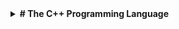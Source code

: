 <details>
  <summary><strong># The C++ Programming Language</strong></summary>
<details>
  <summary><strong>Chapter 1: Introduction to C++</strong></summary>

  | Section | Title               | Link                                   |
  | ------- | ------------------- | -------------------------------------- |
  | 1.1     | Overview            | [Link](chapter1/section1.1.md)         |
  | 1.2     | Getting Started     | [Link](chapter1/section1.2.md)         |
</details>

<details>
  <summary><strong>Chapter 2: Advanced C++ Concepts</strong></summary>

  | Section | Title               | Link                                   |
  | ------- | ------------------- | -------------------------------------- |
  | 2.1     | Templates           | [Link](chapter2/section2.1.md)         |
  | 2.2     | Memory Management   | [Link](chapter2/section2.2.md)         |
</details>

<details>
  <summary><strong>Chapter 32: STL Algorithms</strong></summary>

  | Section | Title               | Link                                                                   |
  | ------- | ------------------- | ---------------------------------------------------------------------- |
  | 32.4.1  | for_each            | [Link](https://github.com/yonis3/C--/blob/main/Projects/The%20C%2B%2B%20Programming%20Language/32/32.4.1/main.cpp) |
  | 32.5.3  | remove() and replace() | [Link](https://github.com/yonis3/C--/blob/main/Projects/The%20C%2B%2B%20Programming%20Language/32/32.5.3/32.5.3.cpp)         |
  | 32.6.3  | 32.6.3 Set Algorithms | [Link](https://github.com/yonis3/C--/blob/main/Projects/The%20C%2B%2B%20Programming%20Language/32/32.6.3/32.6.3.cpp)         |
  | 32.6.4  | 32.6.4 Heaps | [Link](https://github.com/yonis3/C--/blob/main/Projects/The%20C%2B%2B%20Programming%20Language/32/32.6.4/32.6.4.cpp)         |
  | 33.2.2  | 33.2.2 Insert Iterators | [Link](https://github.com/yonis3/C--/blob/main/Projects/The%20C%2B%2B%20Programming%20Language/32/33.2.2%20Insert%20Iterators/32.6.3.cpp) |
  | 33.4  | 33.4 Function Objects | [Link](https://github.com/yonis3/C--/blob/main/Projects/The%20C%2B%2B%20Programming%20Language/32/33.4%20Function%20Objects/33.4.cpp) |
  | 33.5.1  | 33.5.1 bind() | [Link](https://github.com/yonis3/C--/blob/main/Projects/The%20C%2B%2B%20Programming%20Language/32/33.5.1%20bind()/33.5.1%20bind().cpp) |

 
  


</details>

<details>
  <summary><strong>Chapter 33: STL Iterators</strong></summary>

  | Section | Title               | Link                                                                   |
  | ------- | ------------------- | ---------------------------------------------------------------------- |        
  | 33.2.2  | 33.2.2 Insert Iterators | [Link](https://github.com/yonis3/C--/blob/main/Projects/The%20C%2B%2B%20Programming%20Language/32/33.2.2%20Insert%20Iterators/32.6.3.cpp) |
  | 33.4  | 33.4 Function Objects | [Link](https://github.com/yonis3/C--/blob/main/Projects/The%20C%2B%2B%20Programming%20Language/32/33.4%20Function%20Objects/33.4.cpp) |
  | 33.5.1  | 33.5.1 bind() | [Link](https://github.com/yonis3/C--/blob/main/Projects/The%20C%2B%2B%20Programming%20Language/32/33.5.1%20bind()/33.5.1%20bind().cpp) |

 
  


</details>


</details>